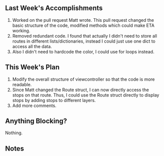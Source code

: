 ## Last Week's Accomplishments
1. Worked on the pull request Matt wrote. This pull request changed the basic structure of the code, modified methods which could make ETA working. 
2. Removed redundant code. I found that actually I didn't need to store all routes in different lists/dictionaries, instead I could just use one dict to access all the data. 
3. Also I didn't need to hardcode the color, I could use for loops instead. 

## This Week's Plan
1. Modify the overall structure of viewcontroller so that the code is more readable. 
2. Since Matt changed the Route struct, I can now directly access the stops on that route. Thus, I could use the Route struct directly to display stops by adding stops to different layers. 
3. Add more comments. 

## Anything Blocking?
Nothing. 

## Notes

